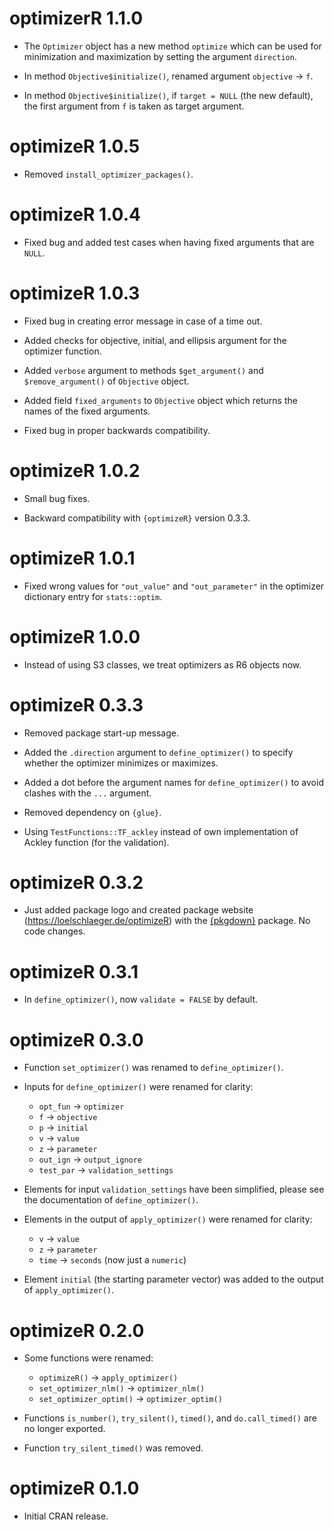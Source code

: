 # optimizerR 1.1.0

* The `Optimizer` object has a new method `optimize` which can be used for minimization and maximization by setting the argument `direction`.

* In method `Objective$initialize()`, renamed argument `objective` -> `f`.

* In method `Objective$initialize()`, if `target = NULL` (the new default), the first argument from `f` is taken as target argument.

# optimizeR 1.0.5

* Removed `install_optimizer_packages()`.

# optimizeR 1.0.4

* Fixed bug and added test cases when having fixed arguments that are `NULL`.

# optimizeR 1.0.3

* Fixed bug in creating error message in case of a time out.

* Added checks for objective, initial, and ellipsis argument for the optimizer function.

* Added `verbose` argument to methods `$get_argument()` and `$remove_argument()` of `Objective` object.

* Added field `fixed_arguments` to `Objective` object which returns the names of the fixed arguments.

* Fixed bug in proper backwards compatibility.

# optimizeR 1.0.2

* Small bug fixes.

* Backward compatibility with `{optimizeR}` version 0.3.3.

# optimizeR 1.0.1

* Fixed wrong values for `"out_value"` and `"out_parameter"` in the optimizer dictionary entry for `stats::optim`.

# optimizeR 1.0.0

* Instead of using S3 classes, we treat optimizers as R6 objects now.

# optimizeR 0.3.3

* Removed package start-up message.

* Added the `.direction` argument to `define_optimizer()` to specify whether the optimizer minimizes or maximizes.

* Added a dot before the argument names for `define_optimizer()` to avoid clashes with the `...` argument.

* Removed dependency on `{glue}`.

* Using `TestFunctions::TF_ackley` instead of own implementation of Ackley function (for the validation).

# optimizeR 0.3.2

* Just added package logo and created package website (https://loelschlaeger.de/optimizeR) with the [{pkgdown}](https://pkgdown.r-lib.org/) package. No code changes.

# optimizeR 0.3.1

* In `define_optimizer()`, now `validate = FALSE` by default.

# optimizeR 0.3.0

* Function `set_optimizer()` was renamed to `define_optimizer()`.

* Inputs for `define_optimizer()` were renamed for clarity:
  
  * `opt_fun` -> `optimizer`
  * `f` -> `objective`
  * `p` -> `initial`
  * `v` -> `value`
  * `z` -> `parameter`
  * `out_ign` -> `output_ignore`
  * `test_par` -> `validation_settings`
  
* Elements for input `validation_settings` have been simplified, please see the documentation of `define_optimizer()`.

* Elements in the output of `apply_optimizer()` were renamed for clarity:

  * `v` -> `value` 
  * `z` -> `parameter`
  * `time` -> `seconds` (now just a `numeric`) 
  
* Element `initial` (the starting parameter vector) was added to the output of `apply_optimizer()`.

# optimizeR 0.2.0

* Some functions were renamed:

  * `optimizeR()` -> `apply_optimizer()`
  * `set_optimizer_nlm()` -> `optimizer_nlm()`
  * `set_optimizer_optim()` -> `optimizer_optim()`

* Functions `is_number()`, `try_silent()`, `timed()`, and `do.call_timed()` are no longer exported.

* Function `try_silent_timed()` was removed.

# optimizeR 0.1.0

* Initial CRAN release.
